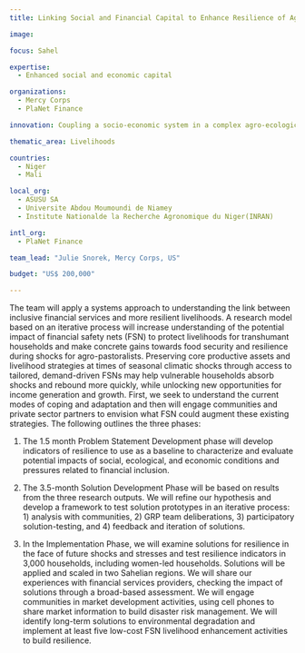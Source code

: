 ```yaml
---
title: Linking Social and Financial Capital to Enhance Resilience of Agro-Pastoral Communities (LEAP) in Niger and Mali

image: 

focus: Sahel

expertise:
  - Enhanced social and economic capital

organizations:
  - Mercy Corps
  - PlaNet Finance

innovation: Coupling a socio-economic system in a complex agro-ecological environment

thematic_area: Livelihoods

countries: 
  - Niger
  - Mali

local_org: 
  - ASUSU SA
  - Universite Abdou Moumoundi de Niamey
  - Institute Nationalde la Recherche Agronomique du Niger(INRAN)

intl_org:
  - PlaNet Finance

team_lead: "Julie Snorek, Mercy Corps, US"

budget: "US$ 200,000"

---
```


The team will apply a systems approach to understanding the link between inclusive financial services and more resilient livelihoods. A research model based on an iterative process will increase understanding of the potential impact of financial safety nets (FSN) to protect livelihoods for transhumant households and make concrete gains towards food security and resilience during shocks for agro-pastoralists. Preserving core productive assets and livelihood strategies at times of seasonal climatic shocks through access to tailored, demand-driven FSNs may help vulnerable households absorb shocks and rebound more quickly, while unlocking new opportunities for income generation and growth. First, we seek to understand the current modes of coping and adaptation and then will engage communities and private sector partners to envision what FSN could augment these existing strategies. The following outlines the three phases:

1. The 1.5 month Problem Statement Development phase will develop indicators of resilience to use as a baseline to characterize and evaluate potential impacts of social, ecological, and economic conditions and pressures related to financial inclusion.

2. The 3.5-month Solution Development Phase will be based on results from the three research outputs. We will refine our hypothesis and develop a framework to test solution prototypes in an iterative process: 1) analysis with communities, 2) GRP team deliberations, 3) participatory solution-testing, and 4) feedback and iteration of solutions.

3. In the Implementation Phase, we will examine solutions for resilience in the face of future shocks and stresses and test resilience indicators in 3,000 households, including women-led households. Solutions will be applied and scaled in two Sahelian regions. We will share our experiences with financial services providers, checking the impact of solutions through a broad-based assessment. We will engage communities in market development activities, using cell phones to share market information to build disaster risk management. We will identify long-term solutions to environmental degradation and implement at least five low-cost FSN livelihood enhancement activities to build resilience.
